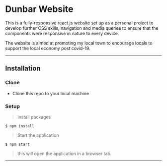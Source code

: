 # Dunbar Website 

This is a fully-responsive react.js website set up as a personal project to develop further CSS skills, navigation and media queries to ensure that the components were responsive in nature to every device. 

The website is aimed at promoting my local town to encourage locals to support the local economy post covid-19.

---

## Installation

### Clone

- Clone this repo to your local machine 

### Setup

> Install packages

```shell
$ npm install
```

> Start the application

```shell
$ npm start
```

> this will open the application in a browser tab. 
---

